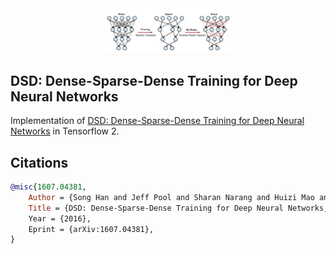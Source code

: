 <img src="./img/dsd.png" hspace="30%" width="40%">

## DSD: Dense-Sparse-Dense Training for Deep Neural Networks

Implementation of <a href="https://arxiv.org/abs/1607.04381">DSD: Dense-Sparse-Dense Training for Deep Neural Networks</a> in Tensorflow 2.

## Citations

```bibtex
@misc{1607.04381,
    Author = {Song Han and Jeff Pool and Sharan Narang and Huizi Mao and Enhao Gong and Shijian Tang and Erich Elsen and Peter Vajda and Manohar Paluri and John Tran and Bryan Catanzaro and William J. Dally},
    Title = {DSD: Dense-Sparse-Dense Training for Deep Neural Networks,
    Year = {2016},
    Eprint = {arXiv:1607.04381},
}
```